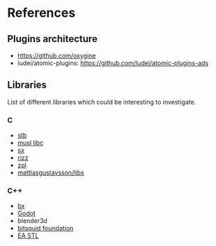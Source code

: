 
# References

## Plugins architecture

- https://github.com/oxygine
- ludei/atomic-plugins: https://github.com/ludei/atomic-plugins-ads

## Libraries

List of different libraries which could be interesting to investigate.

### C

- [stb](https://github.com/nothings/stb)
- [musl libc](https://github.com/bminor/musl)
- [sx](https://github.com/septag/sx)
- [rizz](https://github.com/septag/rizz)
- [zpl](https://github.com/zpl-c/zpl)
- [mattiasgustavsson/libs](https://github.com/mattiasgustavsson/libs)

### C++

- [bx](https://github.com/bkaradzic/bx)
- [Godot](https://github.com/godotengine/godot)
- blender3d
- [bitsquid foundation](https://github.com/niklas-ourmachinery/bitsquid-foundation)
- [EA STL](https://github.com/electronicarts/EASTL)
